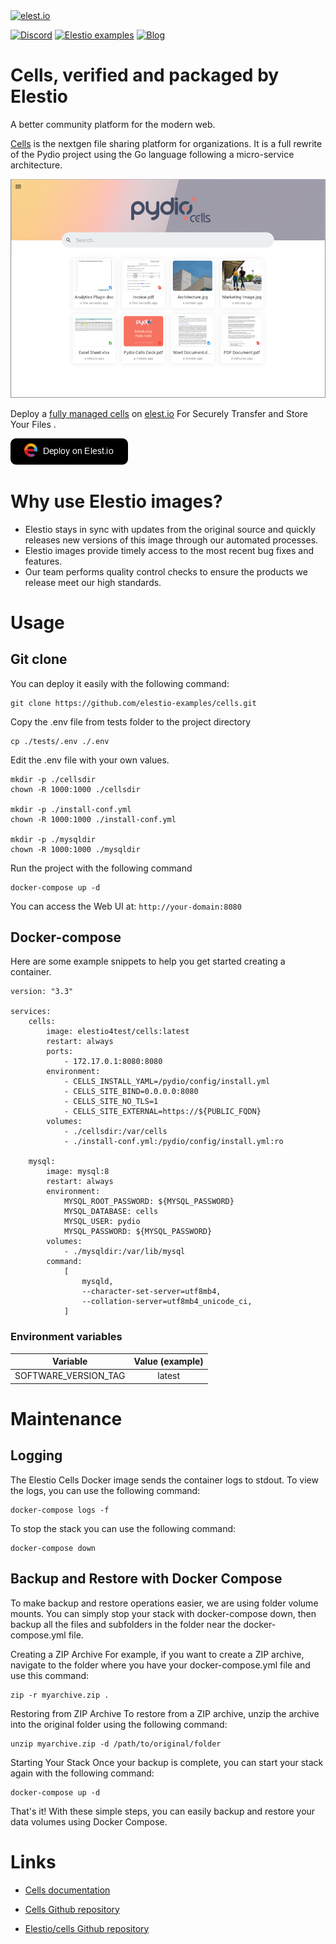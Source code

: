 <a href="https://elest.io">
  <img src="https://elest.io/images/elestio.svg" alt="elest.io" width="150" height="75">
</a>

[![Discord](https://img.shields.io/static/v1.svg?logo=discord&color=f78A38&labelColor=083468&logoColor=ffffff&style=for-the-badge&label=Discord&message=community)](https://discord.gg/4T4JGaMYrD "Get instant assistance and engage in live discussions with both the community and team through our chat feature.")
[![Elestio examples](https://img.shields.io/static/v1.svg?logo=github&color=f78A38&labelColor=083468&logoColor=ffffff&style=for-the-badge&label=github&message=open%20source)](https://github.com/elestio-examples "Access the source code for all our repositories by viewing them.")
[![Blog](https://img.shields.io/static/v1.svg?color=f78A38&labelColor=083468&logoColor=ffffff&style=for-the-badge&label=elest.io&message=Blog)](https://blog.elest.io "Latest news about elestio, open source software, and DevOps techniques.")

# Cells, verified and packaged by Elestio

A better community platform for the modern web.

[Cells](https://github.com/pydio/cells) is the nextgen file sharing platform for organizations. It is a full rewrite of the Pydio project using the Go language following a micro-service architecture.

<img src="https://github.com/elestio-examples/cells/raw/main/cells.png" alt="Cells" width="800">

Deploy a <a target="_blank" href="https://elest.io/open-source/cells">fully managed cells</a> on <a target="_blank" href="https://elest.io/">elest.io</a> For Securely Transfer and Store Your Files .

[![deploy](https://github.com/elestio-examples/cells/raw/main/deploy-on-elestio.png)](https://dash.elest.io/deploy?source=cicd&social=dockerCompose&url=https://github.com/elestio-examples/cells)

# Why use Elestio images?

- Elestio stays in sync with updates from the original source and quickly releases new versions of this image through our automated processes.
- Elestio images provide timely access to the most recent bug fixes and features.
- Our team performs quality control checks to ensure the products we release meet our high standards.

# Usage

## Git clone

You can deploy it easily with the following command:

    git clone https://github.com/elestio-examples/cells.git

Copy the .env file from tests folder to the project directory

    cp ./tests/.env ./.env

Edit the .env file with your own values.

    mkdir -p ./cellsdir
    chown -R 1000:1000 ./cellsdir

    mkdir -p ./install-conf.yml
    chown -R 1000:1000 ./install-conf.yml

    mkdir -p ./mysqldir
    chown -R 1000:1000 ./mysqldir

Run the project with the following command

    docker-compose up -d

You can access the Web UI at: `http://your-domain:8080`

## Docker-compose

Here are some example snippets to help you get started creating a container.

      
    version: "3.3"

    services:
        cells:
            image: elestio4test/cells:latest
            restart: always
            ports:
                - 172.17.0.1:8080:8080
            environment:
                - CELLS_INSTALL_YAML=/pydio/config/install.yml
                - CELLS_SITE_BIND=0.0.0.0:8080
                - CELLS_SITE_NO_TLS=1
                - CELLS_SITE_EXTERNAL=https://${PUBLIC_FQDN}
            volumes:
                - ./cellsdir:/var/cells
                - ./install-conf.yml:/pydio/config/install.yml:ro

        mysql:
            image: mysql:8
            restart: always
            environment:
                MYSQL_ROOT_PASSWORD: ${MYSQL_PASSWORD}
                MYSQL_DATABASE: cells
                MYSQL_USER: pydio
                MYSQL_PASSWORD: ${MYSQL_PASSWORD}
            volumes:
                - ./mysqldir:/var/lib/mysql
            command:
                [
                    mysqld,
                    --character-set-server=utf8mb4,
                    --collation-server=utf8mb4_unicode_ci,
                ]


### Environment variables

|       Variable       | Value (example) |
| :------------------: | :-------------: |
| SOFTWARE_VERSION_TAG |     latest      |


# Maintenance

## Logging

The Elestio Cells Docker image sends the container logs to stdout. To view the logs, you can use the following command:

    docker-compose logs -f

To stop the stack you can use the following command:

    docker-compose down

## Backup and Restore with Docker Compose

To make backup and restore operations easier, we are using folder volume mounts. You can simply stop your stack with docker-compose down, then backup all the files and subfolders in the folder near the docker-compose.yml file.

Creating a ZIP Archive
For example, if you want to create a ZIP archive, navigate to the folder where you have your docker-compose.yml file and use this command:

    zip -r myarchive.zip .

Restoring from ZIP Archive
To restore from a ZIP archive, unzip the archive into the original folder using the following command:

    unzip myarchive.zip -d /path/to/original/folder

Starting Your Stack
Once your backup is complete, you can start your stack again with the following command:

    docker-compose up -d

That's it! With these simple steps, you can easily backup and restore your data volumes using Docker Compose.

# Links

- <a target="_blank" href="https://github.com/pydio/cells">Cells documentation</a>

- <a target="_blank" href="https://pydio.com/en/docs/legacy-documentation">Cells Github repository</a>

- <a target="_blank" href="https://github.com/elestio-examples/cells">Elestio/cells Github repository</a>